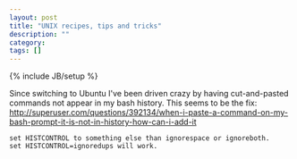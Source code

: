 ```yaml
---
layout: post
title: "UNIX recipes, tips and tricks"
description: ""
category: 
tags: []
---
```

{% include JB/setup %}

Since switching to Ubuntu I've been driven crazy by having cut-and-pasted commands not appear in my bash history. This seems to be the fix: http://superuser.com/questions/392134/when-i-paste-a-command-on-my-bash-prompt-it-is-not-in-history-how-can-i-add-it

	set HISTCONTROL to something else than ignorespace or ignoreboth.
	set HISTCONTROL=ignoredups will work.
